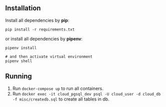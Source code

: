 ## Installation

Install all dependencies by **pip**:

```shell
pip install -r requirements.txt
```

or install all dependencies by **pipenv**:

```shell
pipenv install

# and then activate virtual environment
pipenv shell
```

## Running
1) Run `docker-compose up` to run all containers.
2) Run `docker exec -it cloud_pgsql_dev psql -U cloud_user -d cloud_db -f misc/createdb.sql` to create all tables in db.
